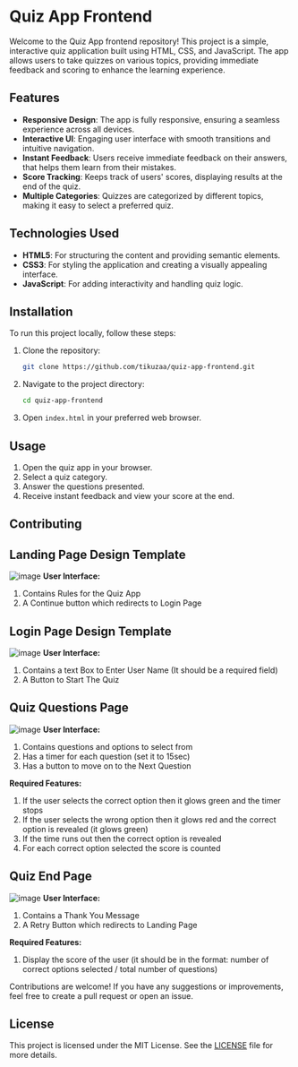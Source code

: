 # Quiz App Frontend

Welcome to the Quiz App frontend repository! This project is a simple, interactive quiz application built using HTML, CSS, and JavaScript. The app allows users to take quizzes on various topics, providing immediate feedback and scoring to enhance the learning experience.

## Features

- **Responsive Design**: The app is fully responsive, ensuring a seamless experience across all devices.
- **Interactive UI**: Engaging user interface with smooth transitions and intuitive navigation.
- **Instant Feedback**: Users receive immediate feedback on their answers, that helps them learn from their mistakes.
- **Score Tracking**: Keeps track of users' scores, displaying results at the end of the quiz.
- **Multiple Categories**: Quizzes are categorized by different topics, making it easy to select a preferred quiz.

## Technologies Used

- **HTML5**: For structuring the content and providing semantic elements.
- **CSS3**: For styling the application and creating a visually appealing interface.
- **JavaScript**: For adding interactivity and handling quiz logic.

## Installation

To run this project locally, follow these steps:

1. Clone the repository:
    ```bash
    git clone https://github.com/tikuzaa/quiz-app-frontend.git
    ```

2. Navigate to the project directory:
    ```bash
    cd quiz-app-frontend
    ```

3. Open `index.html` in your preferred web browser.

## Usage

1. Open the quiz app in your browser.
2. Select a quiz category.
3. Answer the questions presented.
4. Receive instant feedback and view your score at the end.


## Contributing

## Landing Page Design Template
![image](https://github.com/user-attachments/assets/638ef338-4f94-4577-a564-44862a8d83c7)
**User Interface:**
1. Contains Rules for the Quiz App
2. A Continue button which redirects to Login Page

## Login Page Design Template
![image](https://github.com/user-attachments/assets/8f2e5f17-29d9-4fa2-9273-e7e6f419ea61)
**User Interface:**
1. Contains a text Box to Enter User Name (It should be a required field)
2. A Button to Start The Quiz

## Quiz Questions Page
![image](https://github.com/user-attachments/assets/93a6ff94-952c-462f-be2c-aa53cdb9eb9d)
**User Interface:**
1. Contains questions and options to select from
2. Has a timer for each question (set it to 15sec)
3. Has a button to move on to the Next Question

**Required Features:**
1. If the user selects the correct option then it glows green and the timer stops
2. If the user selects the wrong option then it glows red and the correct option is revealed (it glows green)
3. If the time runs out then the correct option is revealed
4. For each correct option selected the score is counted

## Quiz End Page
![image](https://github.com/user-attachments/assets/1ffa4614-68a6-481a-a906-318461e7ad24)
**User Interface:**
1. Contains a Thank You Message
2. A Retry Button which redirects to Landing Page

**Required Features:**
1. Display the score of the user (it should be in the format: number of correct options selected / total number of questions)



Contributions are welcome! If you have any suggestions or improvements, feel free to create a pull request or open an issue.

## License

This project is licensed under the MIT License. See the [LICENSE](LICENSE) file for more details.
